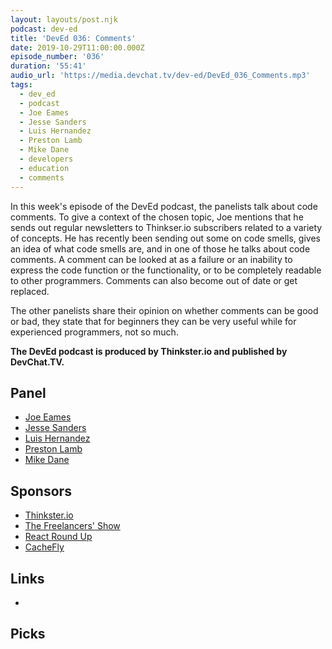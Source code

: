 ```yaml
---
layout: layouts/post.njk
podcast: dev-ed
title: 'DevEd 036: Comments'
date: 2019-10-29T11:00:00.000Z
episode_number: '036'
duration: '55:41'
audio_url: 'https://media.devchat.tv/dev-ed/DevEd_036_Comments.mp3'
tags:
  - dev_ed
  - podcast
  - Joe Eames
  - Jesse Sanders
  - Luis Hernandez
  - Preston Lamb
  - Mike Dane
  - developers
  - education
  - comments
---
```



In this week's episode of the DevEd podcast, the panelists talk about code comments. To give a context of the chosen topic, Joe mentions that he sends out regular newsletters to Thinkser.io subscribers related to a variety of concepts. He has recently been sending out some on code smells, gives an idea of what code smells are, and in one of those he talks about code comments. A comment can be looked at as a failure or an inability to express the code function or the functionality, or to be completely readable to other programmers. Comments can also become out of date or get replaced. 

The other panelists share their opinion on whether comments can be good or bad, they state that for beginners they can be very useful while for experienced programmers, not so much. 

**The DevEd podcast is produced by Thinkster.io and published by DevChat.TV.**

## Panel

* [Joe Eames](https://thinkster.io/)
* [Jesse Sanders](https://briebug.com/)
* [Luis Hernandez](https://lambdaschool.com/about)
* [Preston Lamb](https://www.linkedin.com/in/pjlamb12/)
* [Mike Dane](https://www.mikedane.com/)

## Sponsors

* [Thinkster.io](https://thinkster.io/)
* [The Freelancers' Show](https://devchat.tv/freelancers/)
* [React Round Up](https://devchat.tv/react-round-up/)
* [CacheFly](https://www.cachefly.com/)

## Links

* 

## Picks

